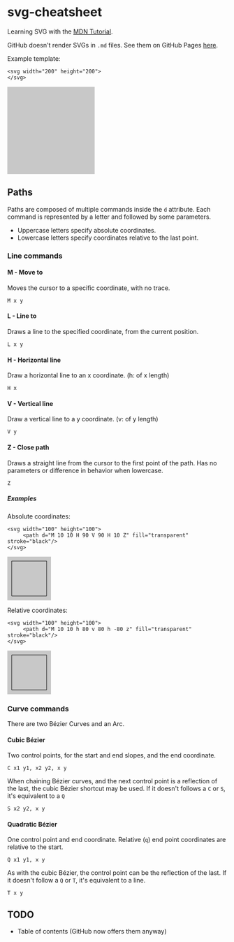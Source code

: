 # svg-cheatsheet

Learning SVG with the [MDN Tutorial][tutorial].

GitHub doesn't render SVGs in `.md` files. See them on GitHub Pages [here][demo].


<style>
svg { background-color: rgb(200, 200, 200); }
</style>
Example template:
```
<svg width="200" height="200">
</svg>
```
<svg width="200" height="200">
</svg>

## Paths
Paths are composed of multiple commands inside the `d` attribute.
Each command is represented by a letter and followed by some parameters.

- Uppercase letters specify absolute coordinates.
- Lowercase letters specify coordinates relative to the last point.

### Line commands

#### M - Move to
Moves the cursor to a specific coordinate, with no trace.
```
M x y
```

#### L - Line to
Draws a line to the specified coordinate, from the current position.
```
L x y
```

#### H - Horizontal line
Draw a horizontal line to an x coordinate. (h: of x length)
```
H x
```

#### V - Vertical line
Draw a vertical line to a y coordinate. (v: of y length)
```
V y
```

#### Z - Close path
Draws a straight line from the cursor to the first point of the path.
Has no parameters or difference in behavior when lowercase.
```
Z
```

##### Examples
Absolute coordinates:
```
<svg width="100" height="100">
     <path d="M 10 10 H 90 V 90 H 10 Z" fill="transparent" stroke="black"/>
</svg>
```
<svg width="100" height="100">
     <path d="M 10 10 H 90 V 90 H 10 Z" fill="transparent" stroke="black"/>
</svg>

Relative coordinates:
```
<svg width="100" height="100">
     <path d="M 10 10 h 80 v 80 h -80 z" fill="transparent" stroke="black"/>
</svg>
```
<svg width="100" height="100">
     <path d="M 10 10 h 80 v 80 h -80 z" fill="transparent" stroke="black"/>
</svg>

### Curve commands

There are two Bézier Curves and an Arc.

#### Cubic Bézier
Two control points, for the start and end slopes, and the end coordinate.
```
C x1 y1, x2 y2, x y
```

When chaining Bézier curves, and the next control point is a reflection of the
last, the cubic Bézier shortcut may be used. If it doesn't follows a `C` or `S`,
it's equivalent to a `Q`
```
S x2 y2, x y
```

#### Quadratic Bézier
One control point and end coordinate.
Relative (`q`) end point coordinates are relative to the start.
```
Q x1 y1, x y
```

As with the cubic Bézier, the control point can be the reflection of the last.
If it doesn't follow a `Q` or `T`, it's equivalent to a line.
```
T x y
```

## TODO
- Table of contents (GitHub now offers them anyway)

[demo]: https://jcvar.github.io/svg-cheatsheet/
[tutorial]: https://developer.mozilla.org/en-US/docs/Web/SVG/Tutorial
